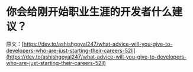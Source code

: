 # 你会给刚开始职业生涯的开发者什么建议？

原文：[https://dev.to/ashishgoyal247/what-advice-will-you-give-to-developers-who-are-just-starting-their-careers-52ll](https://dev.to/ashishgoyal247/what-advice-will-you-give-to-developers-who-are-just-starting-their-careers-52ll)